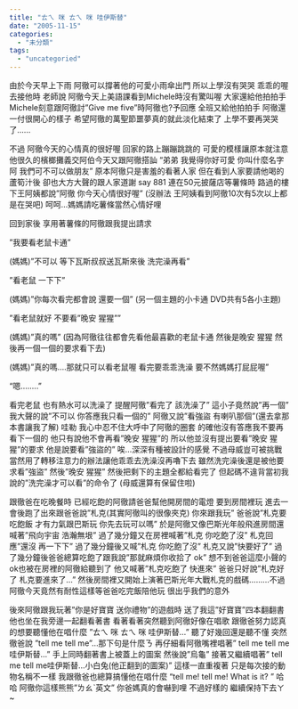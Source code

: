```yaml
---
title: "ㄊㄟ 咪 ㄊㄟ 咪 哇伊斯替"
date: "2005-11-15"
categories: 
  - "未分類"
tags: 
  - "uncategoried"
---
```


由於今天早上下雨 阿徹可以撐著他的可愛小雨傘出門 所以上學沒有哭哭 乖乖的喔 去接他時 老師說 阿徹今天上美語課看到Michele時沒有驚叫喔 大家還給他拍拍手 Michele刻意跟阿徹討”Give me five”時阿徹也?予回應 全班又給他拍拍手 阿徹還一付很開心的樣子 希望阿徹的萬聖節噩夢真的就此淡化結束了 上學不要再哭哭了……

不過 阿徹今天的心情真的很好喔 回家的路上蹦蹦跳跳的 可愛的模樣讓原本就注意他很久的檳榔攤義交阿伯今天又跟阿徹搭訕 “弟弟 我覺得你好可愛 你叫什麼名字阿 我們可不可以做朋友” 原本阿徹只是害羞的看著人家 但在看到人家要請他喝的蘆筍汁後 卻也大方大聲的跟人家道謝 say 881 連在50元披薩店等薯條時 路過的樓下王阿姨都說”阿徹 你今天心情很好喔” (沒辦法 王阿姨看到阿徹10次有5次以上都是在哭吧) 呵呵…媽媽請吃薯條當然心情好哩

回到家後 享用著薯條的阿徹跟我提出請求

”我要看老鼠卡通”

(媽媽)”不可以 等下瓦斯叔叔送瓦斯來後 洗完澡再看”

”看老鼠 一下下”

(媽媽)”你每次看完都會說 還要一個” (另一個主題的小卡通 DVD共有5各小主題)

”看老鼠就好 不要看”晚安 猩猩””

(媽媽)”真的嗎” (因為阿徹往往都會先看他最喜歡的老鼠卡通 然後是晚安 猩猩 然後再一個一個的要求看下去)

(媽媽)”真的嗎….那就只可以看老鼠喔 看完要乖乖洗澡 要不然媽媽打屁屁喔”

“嗯……..”

看完老鼠 也有熱水可以洗澡了 提醒阿徹”看完了 該洗澡了” 這小子竟然說”再一個” 我大聲的說”不可以 你答應我只看一個的” 阿徹又說”看強盜 有喇叭那個”(還去拿那本書讓我了解) 哇勒 我心中忍不住大呼中了阿徹的圈套 的確他沒有答應我不要再看下一個的 他只有說他不會再看”晚安 猩猩”的 所以他並沒有提出要看”晚安 猩猩”的要求 他是說要看”強盜的” 唉…深深有種被設計的感覺 不過母威豈可被挑戰 當然用了轉移注意力的辦法讓他乖乖去洗澡沒再嚕下去 雖然洗完澡後還是被他要求看”強盜” 然後”晚安 猩猩” 然後把剩下的主題全都給看完了 但起碼不違背當初我說的”洗完澡才可以看”的命令了 (母威還算有保留住啦)

跟徹爸在吃晚餐時 已經吃飽的阿徹請爸爸幫他開房間的電燈 要到房間裡玩 進去一會後跑了出來跟爸爸說”札克(其實阿徹叫的很像夾克) 你來跟我玩” 爸爸說”札克要吃飽飯 才有力氣跟巴斯玩 你先去玩可以嗎” 於是阿徹又像巴斯光年般飛進房間還喊著”飛向宇宙 浩瀚無垠” 過了幾分鐘又在房裡喊著”札克 你吃飽了沒” 札克回應”還沒 再一下下” 過了幾分鐘後又喊”札克 你吃飽了沒” 札克又說”快要好了” 過了幾分鐘後爸爸總算吃飽了跟我說”那就麻煩你收拾了 ok” 想不到爸爸這麼小聲的ok也被在房裡的阿徹給聽到了 他又喊著”札克吃飽了 快進來” 爸爸只好說”札克好了 札克要進來了…” 然後房間裡又開始上演著巴斯光年大戰札克的戲碼………不過阿徹今天竟然有耐性這樣等爸爸吃完飯陪他玩 很出乎我們的意外

後來阿徹跟我玩著”你是好寶寶 送你禮物”的遊戲時 送了我這”好寶寶”四本翻翻書 他也坐在我旁邊一起翻看著書 看著看著突然聽到阿徹好像在唱歌 跟徹爸努力認真的想要聽懂他在唱什麼 ”ㄊㄟ 咪 ㄊㄟ 咪 哇伊斯替…” 聽了好幾回還是聽不懂 突然徹爸說 ”tell me tell me”…那下句是什麼ㄋ 再仔細看阿徹嘴裡唱著” tell me tell me哇伊斯替…” 手上同時翻著書上被蓋上的圖案 然後說”烏龜” 接著又繼續唱著” tell me tell me哇伊斯替…小白兔(他正翻到的圖案)” 這樣一直重複著 只是每次接的動物名稱不一樣 我跟徹爸也總算搞懂他在唱什麼 “tell me! tell me! What is it? ” 哈哈 阿徹你這樣熊熊”ㄌㄠˋ英文” 你爸媽真的會嚇到哩 不過好樣的 繼續保持下去ㄚ~
